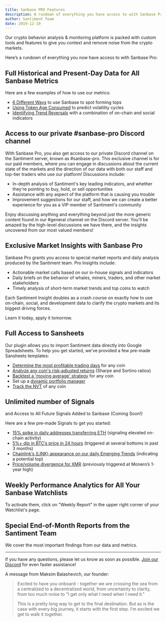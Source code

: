 ```yaml
---
title: Sanbase PRO Features
description: A rundown of everything you have access to with Sanbase Pro
author: Santiment Team
date: 2019-12-19
---
```


Our crypto behavior analysis & monitoring platform is packed with custom tools and features to give you context and remove noise from the crypto markets.

Here’s a rundown of everything you now have access to with Sanbase Pro:

## Full Historical and Present-Day Data for All Sanbase Metrics

Here are a few examples of how to use our metrics:

- [6 Different Ways](https://insights.santiment.net/read/6-ways-you-could-have-caught-ren%E2%80%99s-summer-tops-643) to use Sanbase to spot forming tops
- [Using Token Age Consumed](https://insights.santiment.net/read/btc-%22coin-days-destroyed%22-spiked.-volatility-is-coming.-672) to predict volatility cycles
- [Identifying Trend Reversals](https://insights.santiment.net/read/chainlink-hits-ath-following-coinbase-listing---perhaps-it's-time-to-chill-541) with a combination of on-chain and social indicators

## Access to our private #sanbase-pro Discord channel

With Sanbase Pro, you also get access to our private Discord channel on the Santiment server, known as #sanbase-pro. This exclusive channel is for our paid members, where you can engage in discussions about the current state of the markets and the direction of our data with both our staff and top-tier traders who use our platform! Discussions include:

- In-depth analysis of Santiment's key leading indicators, and whether they're pointing to buy, hold, or sell opportunities
- Assistance with any aspect of the platform that is causing you trouble
- Improvement suggestions for our staff, and how we can create a better experience for you as a VIP member of Santiment's community

Enjoy discussing anything and everything beyond just the more generic content found in our #general channel on the Discord server. You'll be amazed by the high-level discussions we have there, and the insights uncovered from our most valued members!

## Exclusive Market Insights with Sanbase Pro

Sanbase Pro grants you access to special market reports and daily analysis produced by the Santiment team. Pro Insights include:

- Actionable market calls based on our in-house signals and indicators
- Daily briefs on the behavior of whales, miners, traders, and other market stakeholders
- Timely analysis of short-term market trends and top coins to watch

Each Santiment Insight doubles as a crash course on exactly how to use on-chain, social, and development data to clarify the crypto markets and its biggest driving forces.

Learn it today, apply it tomorrow.

## Full Access to Sansheets

Our plugin allows you to import Santiment data directly into Google Spreadsheets. To help you get started, we've provided a few pre-made Sansheets templates:

- [Determine the most profitable trading days](https://docs.google.com/spreadsheets/d/1RD9AMy2hLWPix0DCupl-LaN5aloFkd_BQDvzJrgU0qI/edit?usp=sharing) for any coin
- [Analyze any coin's risk-adjusted returns](https://docs.google.com/spreadsheets/d/1mHLRlP2H3hFvomO1fVDlxdmpWWZcQcUx-eT6WUDMgqs/edit?usp=sharing) (Sharpe and Sortino ratios)
- [Backtest a 'moving average' strategy](https://docs.google.com/spreadsheets/d/1YEm8qdqJvkHCTUwEmOyQLfkZqtQ0ndwo0GWxGsCRnSQ/edit?usp=sharing) for any coin
- Set up a [dynamic portfolio manager](https://docs.google.com/spreadsheets/d/1itY_q3KvC-KhOpY21wtmeAj5lL4qT8gbMvilgt8avZw/edit?usp=sharing)
- [Track the NVT](https://docs.google.com/spreadsheets/d/1Sb8SjyvJYdRTvxZZtFRfLnLrEssF6Uq2feCmK8VSgF8/view) of any coin

## Unlimited number of Signals

and Access to All Future Signals Added to Sanbase (Coming Soon!)

Here are a few pre-made Signals to get you started:

- [15% spike in daily addresses transferring ETH](https://app.santiment.net/sonar/signal/789?title=Ethereum%20daily%20active%20addresses%20up%2015%25%20compared%20to%201%20day%28s%29%20earlier) (signaling elevated on-chain activity)
- [5%+ dip in BTC’s price in 24 hours](https://app.santiment.net/sonar/signal/790?title=Bitcoin%20price%20goes%20down%205%25%20compared%20to%201%20day%28s%29%20earlier) (triggered at several bottoms in past 3 months)
- [Chainlink’s (LINK) appearance on our daily Emerging Trends](https://app.santiment.net/sonar/signal/787?title=ChainLink%20in%20trending%20assets%2Fprojects) (indicating a potential top)
- [Price/volume divergence for XMR](https://app.santiment.net/sonar/signal/788?title=Price%2Fvolume%20difference%20between%20an%20Monero%20price%20and%20trading%20volume) (previously triggered at Monero’s 1-year high)

## Weekly Performance Analytics for All Your Sanbase Watchlists

To activate them, click on "Weekly Report" in the upper right corner of your Watchlist's page.

## Special End-of-Month Reports from the Santiment Team

We cover the most important findings from our data and metrics.

<hr/>

If you have any questions, please let us know as soon as possible. [Join our Discord](https://santiment.net/discord) for even faster assistance!

A message from Maksim Balashevich, our founder:

> Excited to have you onboard - together we are crossing the sea from a centralized to a decentralized world, from uncertainty to clarity, from too much noise to "I get only what I need when I need it."
>
> This is a pretty long way to get to the final destination. But as is the case with every big journey, it starts with the first step. I’m excited we get to walk it together.

